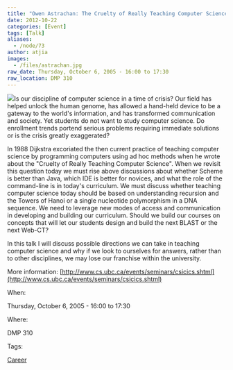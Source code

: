 ```yaml
---
title: "Owen Astrachan: The Cruelty of Really Teaching Computer Science Redux"
date: 2012-10-22
categories: [Event]
tags: [Talk]
aliases:
  - /node/73
author: atjia
images:
  - /files/astrachan.jpg
raw_date: Thursday, October 6, 2005 - 16:00 to 17:30
raw_location: DMP 310
---
```


![](/files/astrachan.jpg)Is our discipline of computer science in a time of crisis? Our field has helped unlock the human genome, has allowed a hand-held device to be a gateway to the world's information, and has transformed communication and society. Yet students do not want to study computer science. Do enrollment trends portend serious problems requiring immediate solutions or is the crisis greatly exaggerated?

In 1988 Dijkstra excoriated the then current practice of teaching computer science by programming computers using ad hoc methods when he wrote about the "Cruelty of Really Teaching Computer Science". When we revisit this question today we must rise above discussions about whether Scheme is better than Java, which IDE is better for novices, and what the role of the command-line is in today's curriculum. We must discuss whether teaching computer science today should be based on understanding recursion and the Towers of Hanoi or a single nucleotide polymorphism in a DNA sequence. We need to leverage new modes of access and communication in developing and building our curriculum. Should we build our courses on concepts that will let our students design and build the next BLAST or the next Web-CT?

In this talk I will discuss possible directions we can take in teaching computer science and why if we look to ourselves for answers, rather than to other disciplines, we may lose our franchise within the university.

More information: [http://www.cs.ubc.ca/events/seminars/csicics.shtml](http://www.cs.ubc.ca/events/seminars/csicics.shtml)

When: 

Thursday, October 6, 2005 - 16:00 to 17:30

Where: 

DMP 310

Tags: 

[Career](/career)
